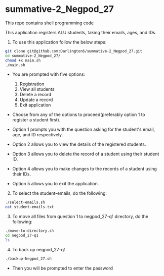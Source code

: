# summative-2_Negpod_27
This repo contains shell programming code

This application registers ALU students, taking their emails, ages, and IDs.

1. To use this application follow the below steps:
```bash
git clone git@github.com:Darlington6/summative-2_Negpod_27.git
cd summative-2_Negpod_27/
chmod +x main.sh
./main.sh
```
- You are prompted with five options: 
    1. Registration
    2. View all students
    3. Delete a record
    4. Update a record
    5. Exit application

- Choose from any of the options to proceed(preferably option 1 to register a student first).
- Option 1 prompts you with the question asking for the student's email, age, and ID respectively.
- Option 2 allows you to view the details of the registered students.
- Option 3 allows you to delete the record of a student using their student ID.
- Option 4 allows you to make changes to the records of a student using their IDs.
- Option 5 allows you to exit the application.

2. To select the student-emails, do the following:
```bash
./select-emails.sh
cat student-emails.txt
``` 
3. To move all files from question 1 to negpod_27-q1 directory, do the following:
```bash
./move-to-directory.sh
cd negpod_27-q1 
ls
```
4. To back up negpod_27-q1
```bash
./backup-Negpod_27.sh
```
- Then you will be prompted to enter the password 
